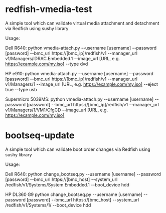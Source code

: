 # redfish-vmedia-test
A simple tool which can validate virtual media attachment and detachment via Redfish using sushy library

Usage:

Dell R640:
python vmedia-attach.py --username [username] --password [password] --bmc_url https://[bmc_ip]/redfish/v1 --manager_url v1/Managers/iDRAC.Embedded.1 --image_url [URL, e.g. https://example.com/my.iso] --type dvd

HP e910:
python vmedia-attach.py --username [username] --password [password] --bmc_url https://[bmc_ip]/redfish/v1 --manager_url v1/Managers/1 --image_url [URL, e.g. https://example.com/my.iso] --eject true --type usb

Supermicro 5039MS:
python vmedia-attach.py --username [username] --password [password] --bmc_url https://[bmc_ip]/redfish/v1 --manager_url v1/Managers/1/VM1/CfgCD --image_url [URL, e.g. https://example.com/my.iso]

# bootseq-update
A simple tool which can validate boot order changes via Redfish using sushy library

Usage:

Dell R640:
python change_bootseq.py --username [username] --password [password] --bmc_url https://[bmc_host] --system_url /redfish/v1/Systems/System.Embedded.1 --boot_device hdd

HP DL360 G9
python change_bootseq.py --username [username] --password [password] --bmc_url https://[bmc_host] --system_url /redfish/v1/Systems/1/ --boot_device hdd

